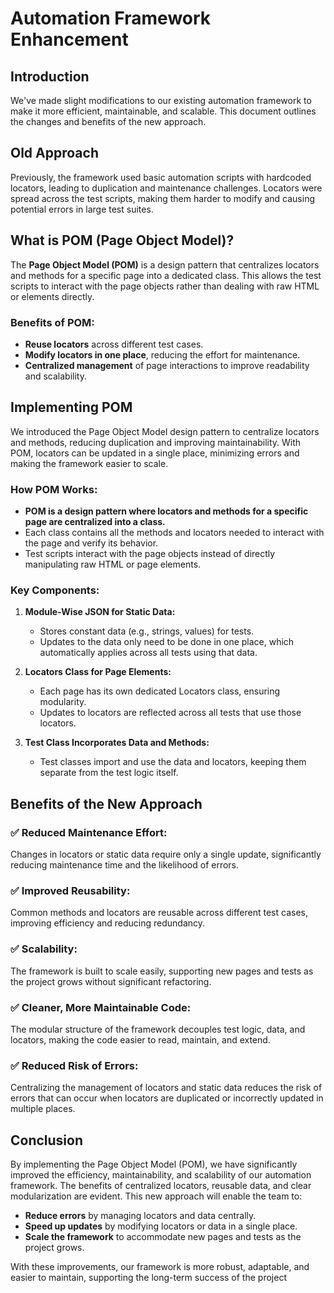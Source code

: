 # Automation Framework Enhancement

## Introduction
We've made slight modifications to our existing automation framework to make it more efficient, maintainable, and scalable. This document outlines the changes and benefits of the new approach.

## Old Approach
Previously, the framework used basic automation scripts with hardcoded locators, leading to duplication and maintenance challenges. Locators were spread across the test scripts, making them harder to modify and causing potential errors in large test suites.

## What is POM (Page Object Model)?
The **Page Object Model (POM)** is a design pattern that centralizes locators and methods for a specific page into a dedicated class. This allows the test scripts to interact with the page objects rather than dealing with raw HTML or elements directly.

### Benefits of POM:
- **Reuse locators** across different test cases.
- **Modify locators in one place**, reducing the effort for maintenance.
- **Centralized management** of page interactions to improve readability and scalability.

## Implementing POM
We introduced the Page Object Model design pattern to centralize locators and methods, reducing duplication and improving maintainability. With POM, locators can be updated in a single place, minimizing errors and making the framework easier to scale.

### How POM Works:
- **POM is a design pattern where locators and methods for a specific page are centralized into a class.** 
- Each class contains all the methods and locators needed to interact with the page and verify its behavior.
- Test scripts interact with the page objects instead of directly manipulating raw HTML or page elements.

### Key Components:

1. **Module-Wise JSON for Static Data:**
   - Stores constant data (e.g., strings, values) for tests.
   - Updates to the data only need to be done in one place, which automatically applies across all tests using that data.

2. **Locators Class for Page Elements:**
   - Each page has its own dedicated Locators class, ensuring modularity.
   - Updates to locators are reflected across all tests that use those locators.

3. **Test Class Incorporates Data and Methods:**
   - Test classes import and use the data and locators, keeping them separate from the test logic itself.

## Benefits of the New Approach

### ✅ Reduced Maintenance Effort:
Changes in locators or static data require only a single update, significantly reducing maintenance time and the likelihood of errors.

### ✅ Improved Reusability:
Common methods and locators are reusable across different test cases, improving efficiency and reducing redundancy.

### ✅ Scalability:
The framework is built to scale easily, supporting new pages and tests as the project grows without significant refactoring.

### ✅ Cleaner, More Maintainable Code:
The modular structure of the framework decouples test logic, data, and locators, making the code easier to read, maintain, and extend.

### ✅ Reduced Risk of Errors:
Centralizing the management of locators and static data reduces the risk of errors that can occur when locators are duplicated or incorrectly updated in multiple places.

## Conclusion
By implementing the Page Object Model (POM), we have significantly improved the efficiency, maintainability, and scalability of our automation framework. The benefits of centralized locators, reusable data, and clear modularization are evident. This new approach will enable the team to:
- **Reduce errors** by managing locators and data centrally.
- **Speed up updates** by modifying locators or data in a single place.
- **Scale the framework** to accommodate new pages and tests as the project grows.

With these improvements, our framework is more robust, adaptable, and easier to maintain, supporting the long-term success of the project